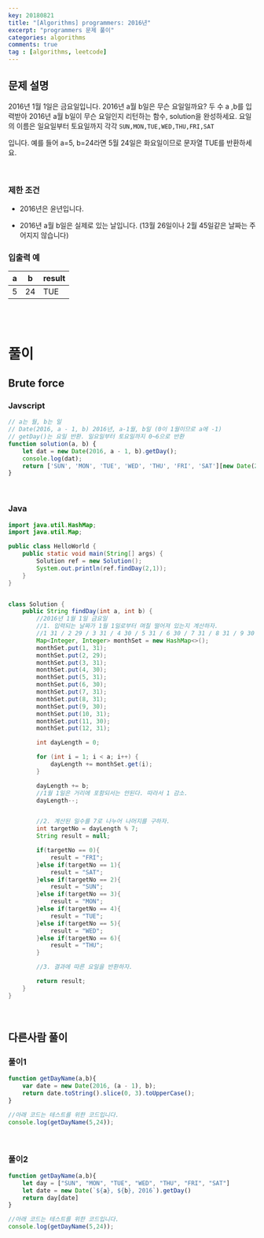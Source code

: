 ```yaml
---
key: 20180821
title: "[Algorithms] programmers: 2016년"
excerpt: "programmers 문제 풀이"
categories: algorithms
comments: true
tag : [algorithms, leetcode]
---
```


## 문제 설명

2016년 1월 1일은 금요일입니다. 2016년 a월 b일은 무슨 요일일까요? 두 수 a ,b를 입력받아 2016년 a월 b일이 무슨 요일인지 리턴하는 함수, solution을 완성하세요. 요일의 이름은 일요일부터 토요일까지 각각 `SUN,MON,TUE,WED,THU,FRI,SAT`

입니다. 예를 들어 a=5, b=24라면 5월 24일은 화요일이므로 문자열 TUE를 반환하세요.

<br>

### 제한 조건

- 2016년은 윤년입니다.

- 2016년 a월 b일은 실제로 있는 날입니다. (13월 26일이나 2월 45일같은 날짜는 주어지지 않습니다)


### 입출력 예

| a    | b    | result |
| ---- | ---- | ------ |
| 5    | 24   | TUE    |

<br>

<br>

# 풀이

## Brute force

### Javscript

```javascript
// a는 월, b는 일
// Date(2016, a - 1, b) 2016년, a-1월, b일 (0이 1월이므로 a에 -1)
// getDay()는 요일 반환. 일요일부터 토요일까지 0~6으로 반환
function solution(a, b) {
    let dat = new Date(2016, a - 1, b).getDay();
    console.log(dat);
    return ['SUN', 'MON', 'TUE', 'WED', 'THU', 'FRI', 'SAT'][new Date(2016, a - 1, b).getDay()];
}
```

<br>

### Java

```java
import java.util.HashMap;
import java.util.Map;

public class HelloWorld {
    public static void main(String[] args) {
        Solution ref = new Solution();
        System.out.println(ref.findDay(2,1));
    }
}


class Solution {
    public String findDay(int a, int b) {
        //2016년 1월 1일 금요일
        //1. 입력되는 날짜가 1월 1일로부터 며칠 떨어져 있는지 계산하자.
        //1 31 / 2 29 / 3 31 / 4 30 / 5 31 / 6 30 / 7 31 / 8 31 / 9 30 / 10 31 / 11 30 / 12 31
        Map<Integer, Integer> monthSet = new HashMap<>();
        monthSet.put(1, 31);
        monthSet.put(2, 29);
        monthSet.put(3, 31);
        monthSet.put(4, 30);
        monthSet.put(5, 31);
        monthSet.put(6, 30);
        monthSet.put(7, 31);
        monthSet.put(8, 31);
        monthSet.put(9, 30);
        monthSet.put(10, 31);
        monthSet.put(11, 30);
        monthSet.put(12, 31);

        int dayLength = 0;

        for (int i = 1; i < a; i++) {
            dayLength += monthSet.get(i);
        }

        dayLength += b;
        //1월 1일은 거리에 포함되서는 안된다. 따라서 1 감소.
        dayLength--;


        //2. 계산된 일수를 7로 나누어 나머지를 구하자.
        int targetNo = dayLength % 7;
        String result = null;

        if(targetNo == 0){
            result = "FRI";
        }else if(targetNo == 1){
            result = "SAT";
        }else if(targetNo == 2){
            result = "SUN";
        }else if(targetNo == 3){
            result = "MON";
        }else if(targetNo == 4){
            result = "TUE";
        }else if(targetNo == 5){
            result = "WED";
        }else if(targetNo == 6){
            result = "THU";
        }

        //3. 결과에 따른 요일을 반환하자.

        return result;
    }
}
```

<br>

## 다른사람 풀이

### 풀이1

```javascript
function getDayName(a,b){ 
    var date = new Date(2016, (a - 1), b); 
    return date.toString().slice(0, 3).toUpperCase(); 
} 

//아래 코드는 테스트를 위한 코드입니다. 
console.log(getDayName(5,24));
```

<br>

### 풀이2

```javascript
function getDayName(a,b){ 
    let day = ["SUN", "MON", "TUE", "WED", "THU", "FRI", "SAT"] 
    let date = new Date(`${a}, ${b}, 2016`).getDay() 
    return day[date] 
} 

//아래 코드는 테스트를 위한 코드입니다. 
console.log(getDayName(5,24));
```

